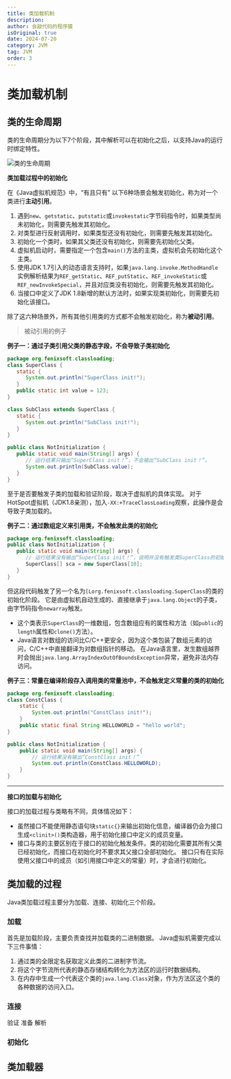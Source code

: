 ```yaml
---
title: 类加载机制
description:
author: 会敲代码的程序猿
isOriginal: true
date: 2024-07-20
category: JVM
tag: JVM
order: 3
---
```


# 类加载机制

## 类的生命周期

类的生命周期分为以下7个阶段，其中解析可以在初始化之后，以支持Java的运行时绑定特性。

![类的生命周期](https://img.geekyspace.cn/pictures/2024/202407260441081.png)

**类加载过程中的初始化**

在《Java虚拟机规范》中，“有且只有” 以下6种场景会触发初始化，称为对一个类进行**主动引用**。

1. 遇到`new`、`getstatic`、`putstatic`或`invokestatic`字节码指令时，如果类型尚未初始化，则需要先触发其初始化。
2. 对类型进行反射调用时，如果类型还没有初始化，则需要先触发其初始化。
3. 初始化一个类时，如果其父类还没有初始化，则需要先初始化父类。
4. 虚拟机启动时，需要指定一个包含`main()`方法的主类，虚拟机会先初始化这个主类。
5. 使用JDK 1.7引入的动态语言支持时，如果`java.lang.invoke.MethodHandle`
   实例解析结果为`REF_getStatic`、`REF_putStatic`、`REF_invokeStatic`或`REF_newInvokeSpecial`，并且对应类没有初始化，则需要先触发其初始化。
6. 当接口中定义了JDK 1.8新增的默认方法时，如果实现类初始化，则需要先初始化该接口。

除了这六种场景外，所有其他引用类的方式都不会触发初始化，称为**被动引用**。

> 被动引用的例子

**例子一：通过子类引用父类的静态字段，不会导致子类初始化**

```java
package org.fenixsoft.classloading;
class SuperClass {
   static {
      System.out.println("SuperClass init!");
   }
   public static int value = 123;
}

class SubClass extends SuperClass {
   static {
      System.out.println("SubClass init!");
   }
}

public class NotInitialization {
   public static void main(String[] args) {
      // 运行结果只输出“SuperClass init！”，不会输出“SubClass init！”。
      System.out.println(SubClass.value);
   }
}
```

至于是否要触发子类的加载和验证阶段，取决于虚拟机的具体实现。
对于HotSpot虚拟机（JDK1.8亲测），加入`-XX:+TraceClassLoading`观察，此操作是会导致子类加载的。

**例子二：通过数组定义来引用类，不会触发此类的初始化**

```java
package org.fenixsoft.classloading;
public class NotInitialization {
   public static void main(String[] args) {
      // 运行结果没有输出“SuperClass init！”，说明并没有触发类SuperClass的初始化
      SuperClass[] sca = new SuperClass[10];
   }
}
```

但这段代码触发了另一个名为`[Lorg.fenixsoft.classloading.SuperClass`的类的初始化阶段。
它是由虚拟机自动生成的、直接继承于`java.lang.Object`的子类，由字节码指令`newarray`触发。

* 这个类表示`SuperClass`的一维数组，包含数组应有的属性和方法（如`public`的`length`属性和`clone()`方法）。
* Java语言对数组的访问比C/C++更安全，因为这个类包装了数组元素的访问，C/C++中直接翻译为对数组指针的移动。
  在Java语言里，发生数组越界时会抛出`java.lang.ArrayIndexOutOfBoundsException`异常，避免非法内存访问。

**例子三：常量在编译阶段存入调用类的常量池中，不会触发定义常量的类的初始化**

```java
package org.fenixsoft.classloading;
class ConstClass {
    static {
        System.out.println("ConstClass init!");
    }
    public static final String HELLOWORLD = "hello world";
}

public class NotInitialization {
    public static void main(String[] args) {
        // 运行结果没有输出“ConstClass init！”
        System.out.println(ConstClass.HELLOWORLD);
    }
}
```

---

**接口的加载与初始化**

接口的加载过程与类略有不同，具体情况如下：

* 虽然接口不能使用静态语句块`static{}`来输出初始化信息，编译器仍会为接口生成`<clinit>()`类构造器，用于初始化接口中定义的成员变量。
* 接口与类的主要区别在于接口的初始化触发条件。类的初始化需要其所有父类已经初始化，而接口在初始化时不要求其父接口全部初始化。
  接口只有在实际使用父接口中的成员（如引用接口中定义的常量）时，才会进行初始化。

## 类加载的过程

Java类加载过程主要分为加载、连接、初始化三个阶段。

### 加载

首先是加载阶段，主要负责查找并加载类的二进制数据。
Java虚拟机需要完成以下三件事情：

1. 通过类的全限定名获取定义此类的二进制字节流。
2. 将这个字节流所代表的静态存储结构转化为方法区的运行时数据结构。
3. 在内存中生成一个代表这个类的`java.lang.Class`对象，作为方法区这个类的各种数据的访问入口。

### 连接

验证
准备
解析

### 初始化

## 类加载器


